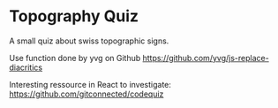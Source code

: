 # Topography Quiz

A small quiz about swiss topographic signs.

Use function done by yvg on Github https://github.com/yvg/js-replace-diacritics

Interesting ressource in React to investigate: https://github.com/gitconnected/codequiz
